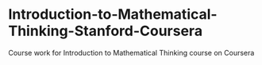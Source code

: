 # Introduction-to-Mathematical-Thinking-Stanford-Coursera
Course work for Introduction to Mathematical Thinking course on Coursera
